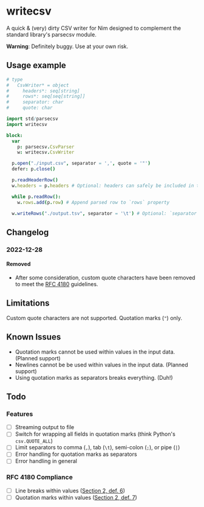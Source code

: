 # writecsv

A quick & (very) dirty CSV writer for Nim designed to complement the standard library's parsecsv module.

**Warning**: Definitely buggy. Use at your own risk.

## Usage example

```nim
# type
#   CsvWriter* = object
#     headers*: seq[string]
#     rows*: seq[seq[string]]
#     separator: char
#     quote: char

import std/parsecsv
import writecsv

block:
  var
    p: parsecsv.CsvParser
    w: writecsv.CsvWriter

  p.open("./input.csv", separator = ',', quote = '"')
  defer: p.close()

  p.readHeaderRow()
  w.headers = p.headers # Optional: headers can safely be included in the `rows` property

  while p.readRow():
    w.rows.add(p.row) # Append parsed row to `rows` property

  w.writeRows("./output.tsv", separator = '\t') # Optional: `separator` arg. Defaults to ','
```

## Changelog

### 2022-12-28
#### Removed

- After some consideration, custom quote characters have been removed to meet the [RFC 4180](https://www.rfc-editor.org/rfc/rfc4180) guidelines.

## Limitations

Custom quote characters are not supported. Quotation marks (`"`) only.

## Known Issues

- Quotation marks cannot be used within values in the input data. (Planned support)
- Newlines cannot be be used within values in the input data. (Planned support)
- Using quotation marks as separators breaks everything. (Duh!)

## Todo

### Features

- [ ] Streaming output to file
- [ ] Switch for wrapping all fields in quotation marks (think Python's `csv.QUOTE_ALL`)
- [ ] Limit separators to comma (`,`), tab (`\t`), semi-colon (`;`), or pipe (`|`)
- [ ] Error handling for quotation marks as separators
- [ ] Error handling in general

### RFC 4180 Compliance

- [ ] Line breaks within values ([Section 2, def. 6](https://www.rfc-editor.org/rfc/rfc4180#section-2))
- [ ] Quotation marks within values ([Section 2, def. 7](https://www.rfc-editor.org/rfc/rfc4180#section-2))